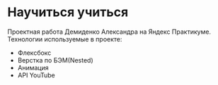 # Научиться учиться
Проектная работа Демиденко Александра на Яндекс Практикуме.
Технологии используемые в проекте:
* Флексбокс
* Верстка по БЭМ(Nested)
* Анимация
* API YouTube
